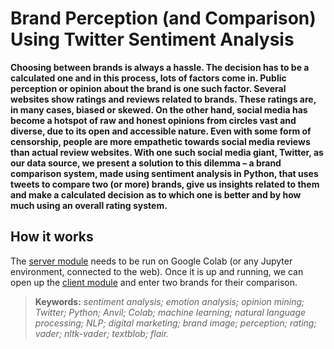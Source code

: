 # Brand Perception (and Comparison) Using Twitter Sentiment Analysis

**Choosing between brands is always a hassle. The decision has to be a calculated one and in this process, lots of factors come in. Public perception or opinion about the brand is one such factor. Several websites show ratings and reviews related to brands. These ratings are, in many cases, biased or skewed. On the other hand, social media has become a hotspot of raw and honest opinions from circles vast and diverse, due to its open and accessible nature. Even with some form of censorship, people are more empathetic towards social media reviews than actual review websites. With one such social media giant, Twitter, as our data source, we present a solution to this dilemma – a brand comparison system, made using sentiment analysis in Python, that uses tweets to compare two (or more) brands, give us insights related to them and make a calculated decision as to which one is better and by how much using an overall rating system.**

## How it works
The [server module](https://github.com/sban2009/STCET/blob/master/Sem8/Server%20Code%20with%20Link.py) needs to be run on Google Colab (or any Jupyter environment, connected to the web). Once it is up and running, we can open up the [client module](https://NPFLBAAEVOXXUYZK.anvil.app/QED54JFBPJMZBQPITDWWVL75) and enter two brands for their comparison.

> **Keywords:** *sentiment analysis; emotion analysis; opinion mining; Twitter; Python; Anvil; Colab; machine learning; natural language processing; NLP; digital marketing; brand image; perception; rating; vader; nltk-vader; textblob; flair.*


